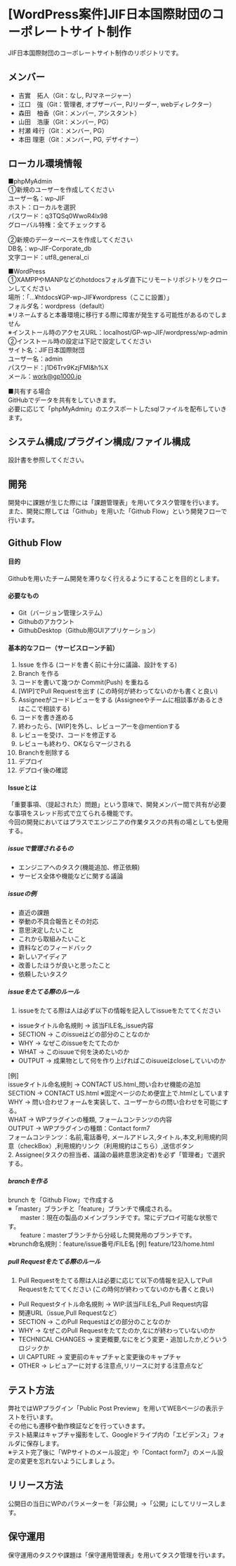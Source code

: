 # [WordPress案件]JIF日本国際財団のコーポレートサイト制作
JIF日本国際財団のコーポレートサイト制作のリポジトリです。

## メンバー
- 吉實　拓人（Git：なし, PJマネージャー）
- 江口　強（Git：管理者, オブザーバー, PJリーダー, webディレクター）
- 森田　柚香（Git：メンバー, アシスタント）
- 山田　浩康（Git：メンバー, PG）
- 村瀬 峰行（Git：メンバー, PG）
- 本田 理恵（Git：メンバー, PG, デザイナー）
## ローカル環境情報
■phpMyAdmin  
①新規のユーザーを作成してください  
ユーザー名：wp-JIF  
ホスト：ローカルを選択  
パスワード：q3TQSq0WwoR4lx98  
グローバル特権：全てチェックする  

②新規のデーターベースを作成してください  
DB名：wp-JIF-Corporate_db  
文字コード：utf8_general_ci  

■WordPress  
①XAMPPやMANPなどのhotdocsフォルダ直下にリモートリポジトリをクローンしてください  
場所：「…¥htdocs¥GP-wp-JIF¥wordpress（ここに設置）」  
フォルダ名：wordpress（default）  
※リネームすると本番環境に移行する際に障害が発生する可能性があるのでしません  
※インストール時のアクセスURL：localhost/GP-wp-JIF/wordpress/wp-admin  
②インストール時の設定は下記で設定してください  
サイト名：JIF日本国際財団  
ユーザー名：admin  
パスワード：j1D6Trv9KzjFMI&h%X  
メール：work@gp1000.jp  

■共有する場合  
GitHubでデータを共有をしていきます。  
必要に応じて「phpMyAdmin」のエクスポートしたsqlファイルを配布していきます。

## システム構成/プラグイン構成/ファイル構成
設計書を参照してください。
## 開発
開発中に課題が生じた際には「課題管理表」を用いてタスク管理を行います。  
また、開発に際しては「Github」を用いた「Github Flow」という開発フローで行います。


## Github Flow
#### 目的
Githubを用いたチーム開発を滞りなく行えるようにすることを目的とします。
#### 必要なもの
- Git（バージョン管理システム）  
- Githubのアカウント  
- GithubDesktop（Github用GUIアプリケーション）
#### 基本的なフロー（サービスローンチ前）
1. Issue を作る (コードを書く前に十分に議論、設計をする)
2. Branch を作る
3. コードを書いて幾つか Commit(Push) を重ねる
4. [WIP]でPull Requestを出す (この時何が終わってないのかも書くと良い)
5. Assigneeがコードレビューをする (Assigneeやチームに相談事があるときはここで相談する)
6. コードを書き進める
7. 終わったら、[WIP]を外し、レビューアーを@mentionする
8. レビューを受け、コードを修正する
9. レビューも終わり、OKならマージされる
10. Branchを削除する
11. デプロイ
12. デプロイ後の確認
#### Issueとは
「重要事項、（提起された）問題」という意味で、開発メンバー間で共有が必要な事項をスレッド形式で立てられる機能です。  
今回の開発においてはプラスでエンジニアの作業タスクの共有の場としても使用する。

##### issueで管理されるもの
- エンジニアへのタスク(機能追加、修正依頼)  
- サービス全体や機能などに関する議論

##### issueの例
- 直近の課題
- 挙動の不具合報告とその対応
- 意思決定したいこと
- これから取組みたいこと
- 資料などのフィードバック
- 新しいアイディア
- 改善したほうが良いと思ったこと
- 依頼したいタスク
##### issueをたてる際のルール
1. issueをたてる際は人は必ず以下の情報を記入してissueをたててください
  - issueタイトル命名規則 → 該当FILE名_issue内容
  - SECTION → このissueはどの部分のことなのか
  - WHY → なぜこのissueをたてたのか
  - WHAT → このisuueで何を決めたいのか
  - OUTPUT → 成果物として何を作り上げればこのisuueはcloseしていいのか
  

  [例]  
  issueタイトル命名規則 → CONTACT US.html_問い合わせ機能の追加  
  SECTION → CONTACT US.html ※固定ページのため便宜上で.htmlとしています  
  WHY → 問い合わせフォームを実装して、ユーザーからの問い合わせを可能にする。  
  WHAT → WPプラグインの種類, フォームコンテンツの内容  
  OUTPUT → WPプラグインの種類：Contact form7  
           フォームコンテンツ：名前,電話番号, メールアドレス,タイトル,本文,利用規約同意（checkBox）,利用規約リンク（利用規約はこちら）,送信ボタン  
2. Assignee(タスクの担当者、議論の最終意思決定者)を必ず「管理者」で選択する。
##### branchを作る
brunch を「Github Flow」で作成する  
※「master」ブランチと「feature」ブランチで構成される。  
　　master：現在の製品のメインブランチです。常にデプロイ可能な状態です。  
　　feature：masterブランチから分岐した開発用のブランチです。  
※brunch命名規則：feature/issue番号/FILE名  [例] feature/123/home.html
##### pull Requestをたてる際のルール
1. Pull Requestをたてる際は人は必要に応じて以下の情報を記入してPull Requestをたててください (この時何が終わってないのかも書くと良い)
  - Pull Requestタイトル命名規則 → WIP:該当FILE名_Pull Request内容
  - 関連URL（issue,Pull Requestなど）
  - SECTION → このPull Requestはどの部分のことなのか
  - WHY → なぜこのPull Requestをたてたのか,なにが終わっていないのか
  - TECHNICAL CHANGES → 変更概要,なにをどう変更・追加したか,どういうロジックか
  - UI CAPTURE → 変更前のキャプチャと変更後のキャプチャ
  - OTHER → レビュアーに対する注意点,リリースに対する注意点など

## テスト方法
弊社ではWPプラグイン「Public Post Preview」を用いてWEBページの表示テストを行います。  
その他にも遷移や動作検証などを行っていきます。  
テスト結果はキャプチャ撮影をして、Googleドライブ内の「エビデンス」フォルダに保存します。  
※テスト完了後に「WPサイトのメール設定」や「Contact form7」のメール設定の変更を忘れないようにしましょう。

## リリース方法
公開日の当日にWPのパラメーターを「非公開」→「公開」にしてリリースします。

## 保守運用
保守運用のタスクや課題は「保守運用管理表」を用いてタスク管理を行います。